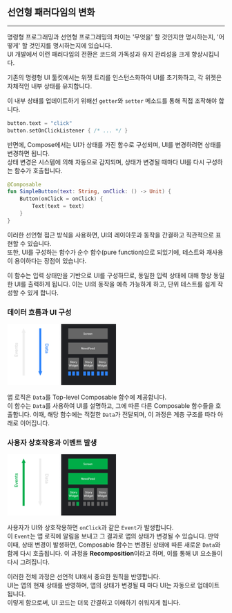 ## 선언형 패러다임의 변화

---

명령형 프로그래밍과 선언형 프로그래밍의 차이는 '무엇을' 할 것인지만 명시하는지, '어떻게' 할 것인지를 명시하는지에 있습니다.   
UI 개발에서 이런 패러다임의 전환은 코드의 가독성과 유지 관리성을 크게 향상시킵니다.

기존의 명령형 UI 툴킷에서는 위젯 트리를 인스턴스화하여 UI를 초기화하고, 각 위젯은 자체적인 내부 상태를 유지합니다.

이 내부 상태를 업데이트하기 위해선 `getter`와 `setter` 메소드를 통해 직접 조작해야 합니다.
```kotlin
button.text = "click"
button.setOnClickListener { /* ... */ }
```

반면에, Compose에서는 UI가 상태를 가진 함수로 구성되며, UI를 변경하려면 상태를 변경하면 됩니다.   
상태 변경은 시스템에 의해 자동으로 감지되며, 상태가 변경될 때마다 UI를 다시 구성하는 함수가 호출됩니다.
```kotlin
@Composable
fun SimpleButton(text: String, onClick: () -> Unit) {
    Button(onClick = onClick) {
        Text(text = text)
    }
}
```

이러한 선언형 접근 방식을 사용하면, UI의 레이아웃과 동작을 간결하고 직관적으로 표현할 수 있습니다.  
또한, UI를 구성하는 함수가 순수 함수(pure function)으로 되있기에, 테스트와 재사용이 용이하다는 장점이 있습니다.

이 함수는 입력 상태만을 기반으로 UI를 구성하므로, 동일한 입력 상태에 대해 항상 동일한 UI를 출력하게 됩니다.
이는 UI의 동작을 예측 가능하게 하고, 단위 테스트를 쉽게 작성할 수 있게 합니다.

### 데이터 흐름과 UI 구성
<img src="../../resource/compose-data-flow.png" width="50%" height="50%">

앱 로직은 `Data`를 Top-level Composable 함수에 제공합니다.  
이 함수는 `Data`를 사용하여 UI를 설명하고, 그에 따른 다른 Composable 함수들을 호출합니다.
이때, 해당 함수에는 적절한 `Data`가 전달되며, 이 과정은 계층 구조를 따라 아래로 이어집니다.

### 사용자 상호작용과 이벤트 발생
<img src="../../resource/compose-event-flow.png" width="50%" height="50%">

사용자가 UI와 상호작용하면 `onClick`과 같은 `Event`가 발생합니다.  
이 `Event`는 앱 로직에 알림을 보내고 그 결과로 앱의 상태가 변경될 수 있습니다.
만약 이때, 상태 변경이 발생하면, Composable 함수는 변경된 상태에 따른 새로운 `Data`와 함께 다시 호출됩니다.
이 과정을 **Recomposition**이라고 하며, 이를 통해 UI 요소들이 다시 그려집니다.

이러한 전체 과정은 선언적 UI에서 중요한 원칙을 반영합니다.  
UI는 앱의 현재 상태를 반영하며, 앱의 상태가 변경될 때 마다 UI는 자동으로 업데이트 됩니다.   
이렇게 함으로써, UI 코드는 더욱 간결하고 이해하기 쉬워지게 됩니다.